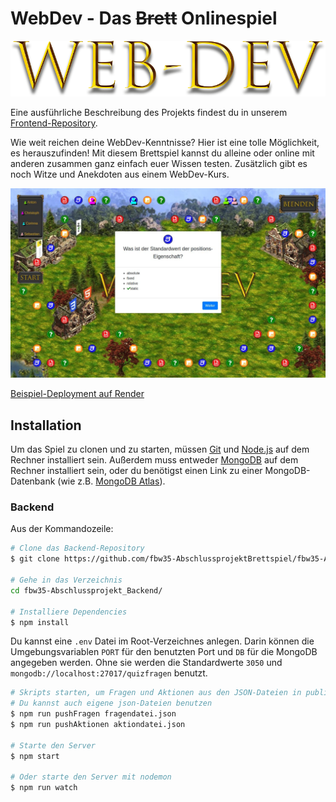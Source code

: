 # WebDev - Das ~~Brett~~ Onlinespiel

![logo](./public/img/LogoSpiel.png)

Eine ausführliche Beschreibung des Projekts findest du in unserem [Frontend-Repository](https://github.com/fbw35-AbschlussprojektBrettspiel/fbw35-Abschlussprojekt_Frontend).

Wie weit reichen deine WebDev-Kenntnisse? Hier ist eine tolle Möglichkeit, es herauszufinden! Mit diesem Brettspiel kannst du alleine oder online mit anderen zusammen ganz einfach euer Wissen testen. Zusätzlich gibt es noch Witze und Anekdoten aus einem WebDev-Kurs.

![screen](./public/img/screenshot.jpg)

[Beispiel-Deployment auf Render](https://webdev-onlinebrettspiel-frontend.onrender.com/)

## Installation

Um das Spiel zu clonen und zu starten, müssen [Git](https://git-scm.com) und [Node.js](https://nodejs.org/en/download/) auf dem Rechner installiert sein. Außerdem muss entweder [MongoDB](https://www.mongodb.com/) auf dem Rechner installiert sein, oder du benötigst einen Link zu einer MongoDB-Datenbank (wie z.B. [MongoDB Atlas](https://www.mongodb.com/cloud/atlas2)).

### Backend

Aus der Kommandozeile:

```bash
# Clone das Backend-Repository
$ git clone https://github.com/fbw35-AbschlussprojektBrettspiel/fbw35-Abschlussprojekt_Backend.git

# Gehe in das Verzeichnis
cd fbw35-Abschlussprojekt_Backend/

# Installiere Dependencies
$ npm install
```

Du kannst eine `.env` Datei im Root-Verzeichnes anlegen. Darin können die Umgebungsvariablen `PORT` für den benutzten Port und `DB` für die MongoDB angegeben werden. Ohne sie werden die Standardwerte `3050` und `mongodb://localhost:27017/quizfragen` benutzt.

```bash
# Skripts starten, um Fragen und Aktionen aus den JSON-Dateien in public-Ordner in die Datenbank zu schreiben
# Du kannst auch eigene json-Dateien benutzen
$ npm run pushFragen fragendatei.json
$ npm run pushAktionen aktiondatei.json

# Starte den Server
$ npm start

# Oder starte den Server mit nodemon
$ npm run watch
```
